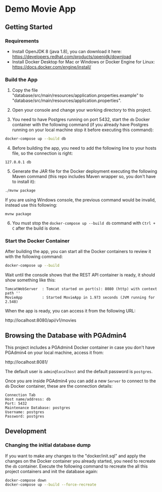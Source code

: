 # Demo Movie App

## Getting Started

### Requirements
- Install OpenJDK 8 (java 1.8), you can download it here: https://developers.redhat.com/products/openjdk/download
- Install Docker Desktop for Mac or Windows or Docker Engine for Linux: https://docs.docker.com/engine/install/

### Build the App
1. Copy the file "database/src/main/resources/application.properties.example" to
   "database/src/main/resources/application.properties".
   
2. Open your console and change your working directory to this project.

3. You need to have Postgres running on port 5432, start the `db` Docker container with the following command
   (if you already have Postgres running on your local machine stop it before executing this command):
   
```bash
docker-compose up --build db
```

4. Before building the app, you need to add the following line to your hosts file, so the connection is right:

```text
127.0.0.1 db
```

5. Generate the JAR file for the Docker deployment executing the following Maven command
   (this repo includes Maven wrapper so, you don't have to install it):

```bash
./mvnw package
```

If you are using Windows console, the previous command would be invalid, instead use this following:

```shell
mvnw package
```

6. You must stop the `docker-compose up --build db` command with `Ctrl + C` after the build is done.

### Start the Docker Container
After building the app, you can start all the Docker containers to review it with the following command:

```bash
docker-compose up --build
```

Wait until the console shows that the REST API container is ready, it should show something like this:

```text
TomcatWebServer  : Tomcat started on port(s): 8080 (http) with context path ''
MovieApp         : Started MovieApp in 1.973 seconds (JVM running for 2.548)
```

When the app is ready, you can access it from the following URL:

http://localhost:8080/api/v1/movies

## Browsing the Database with PGAdmin4
This project includes a PGAdmin4 Docker container in case you don't have PGAdmin4 on your local machine, access it from:

http://localhost:8081/

The default user is `admin@localhost` and the default password is `postgres`.

Once you are inside PGAdmin4 you can add a new `Server` to connect to the `db` Docker container, these are the
connection details:

```text
Connection Tab
Host name/address: db
Port: 5432
Maintenance Database: postgres
Username: postgres
Password: postgres
```

## Development

### Changing the initial database dump

If you want to make any changes to the "docker/init.sql" and apply the changes on the Docker container you already
started, you need to recreate the `db` container. Execute the following command to recreate the all this project
containers and init the database again:

```bash
docker-compose down
docker-compose up --build --force-recreate
```
